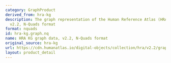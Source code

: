 ```yaml
---
category: GraphProduct
derived_from: hra-kg
description: The graph representation of the Human Reference Atlas (HRA) dataset,
  v2.2, N-Quads format
format: nquads
id: hra-kg.graph.nq
name: HRA KG graph data, v2.2, N-Quads format
original_source: hra-kg
url: https://cdn.humanatlas.io/digital-objects/collection/hra/v2.2/graph.nq
layout: product_detail
---
```

